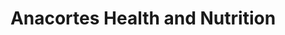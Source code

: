 ---
title: "Anacortes Health and Nutrition"
url: /anacortes/anacortes-health-and-nutrition/
shop: herbalist
---